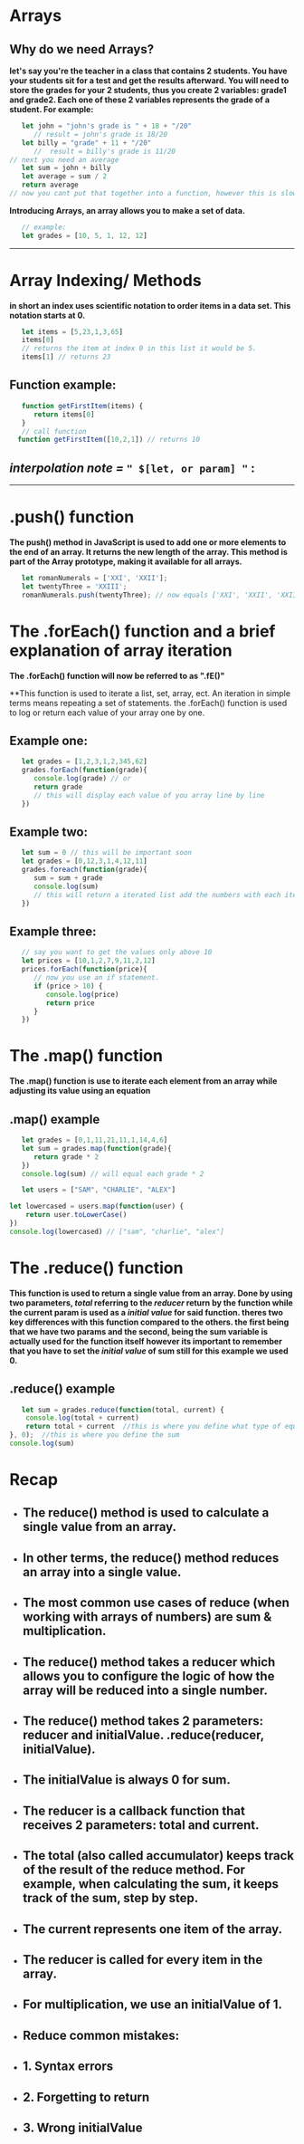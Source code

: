 

# Arrays

## Why do we need Arrays?
**let's say you're the teacher in a class that contains 2 students. You have your students sit for a test and get the results afterward. You will need to store the grades for your 2 students, thus you create 2 variables: grade1 and grade2. Each one of these 2 variables represents the grade of a student. For example:**

```javascript
   let john = "john's grade is " + 18 + "/20"
      // result = john's grade is 18/20
   let billy = "grade" + 11 + "/20"
      //  result = billy's grade is 11/20
// next you need an average
   let sum = john + billy
   let average = sum / 2
   return average 
// now you cant put that together into a function, however this is slow and makes larger data sets nearly impossible to work with.    
```
**Introducing Arrays, an array allows you to make a set of data.**

```javascript
   // example:
   let grades = [10, 5, 1, 12, 12]
```

----------
# Array Indexing/ Methods

**in short an index uses scientific notation to order items in a data set. This notation starts at 0.**

```javascript
   let items = [5,23,1,3,65]
   items[0] 
   // returns the item at index 0 in this list it would be 5.
   items[1] // returns 23
```
## Function example: 
```javascript
   function getFirstItem(items) {
      return items[0]
   }
   // call function
  function getFirstItem([10,2,1]) // returns 10
``` 
## *interpolation note =*  ` " $[let, or param] " ` :   


----------

# .push() function

**The push() method in JavaScript is used to add one or more elements to the end of an array. It returns the new length of the array. This method is part of the Array prototype, making it available for all arrays.**

```js
   let romanNumerals = ['XXI', 'XXII'];
   let twentyThree = 'XXIII';
   romanNumerals.push(twentyThree); // now equals ['XXI', 'XXII', 'XXIII']
```

# The .forEach() function and a brief explanation of array iteration

**The .forEach() function will now be referred to as ".fE()"** 

**This function is used to iterate a list, set, array, ect. An iteration in simple terms means repeating a set of statements. the .forEach() function is used to log or return each value of your array one by one.


## Example one:
```javascript
   let grades = [1,2,3,1,2,345,62]
   grades.forEach(function(grade){
      console.log(grade) // or
      return grade 
      // this will display each value of you array line by line 
   })
```

## Example two:
```javascript 
   let sum = 0 // this will be important soon
   let grades = [0,12,3,1,4,12,11]
   grades.foreach(function(grade){
      sum = sum + grade
      console.log(sum)
      // this will return a iterated list add the numbers with each iteration.
   })
```

## Example three: 
```javascript
   // say you want to get the values only above 10
   let prices = [10,1,2,7,9,11,2,12]
   prices.forEach(function(price){
      // now you use an if statement.
      if (price > 10) {
         console.log(price)
         return price
      }
   })
```

# The .map() function 

**The .map() function is use to iterate each element from an array while adjusting its value using an equation**

## .map() example
```javascript
   let grades = [0,1,11,21,11,1,14,4,6]
   let sum = grades.map(function(grade){
      return grade * 2
   })
   console.log(sum) // will equal each grade * 2
```

```js
   let users = ["SAM", "CHARLIE", "ALEX"]

let lowercased = users.map(function(user) {
    return user.toLowerCase()
})
console.log(lowercased) // ["sam", "charlie", "alex"]
```
# The .reduce() function

**This function is used to return a single value from an array. Done by using two parameters, *total* referring to the *reducer* return by the function while the current param is used as a *initial value* for said function. theres two key differences with this function compared to the others. the first being that we have two params and the second, being the sum variable is actually used for the function itself however its important to remember that you have to set the *initial value* of sum still for this example we used 0.**

## .reduce() example

```js
   let sum = grades.reduce(function(total, current) { 
    console.log(total + current)
    return total + current  //this is where you define what type of equation being done
}, 0);  //this is where you define the sum
console.log(sum)
```

# Recap

- ## The reduce() method is used to calculate a single value from an array.
- ## In other terms, the reduce() method reduces an array into a single value.
- ## The most common use cases of reduce (when working with arrays of numbers) are sum & multiplication.
- ## The reduce() method takes a reducer which allows you to configure the logic of how the array will be reduced into a single number.
- ## The reduce() method takes 2 parameters: reducer and initialValue. .reduce(reducer, initialValue).
- ## The initialValue is always 0 for sum.
- ## The reducer is a callback function that receives 2 parameters: total and current.
- ## The total (also called accumulator) keeps track of the result of the reduce method. For example, when calculating the sum, it keeps track of the sum, step by step.
- ## The current represents one item of the array.
- ## The reducer is called for every item in the array.
- ## For multiplication, we use an initialValue of 1.
- ## Reduce common mistakes:
- ## 1. Syntax errors
- ## 2. Forgetting to return
- ## 3. Wrong initialValue
